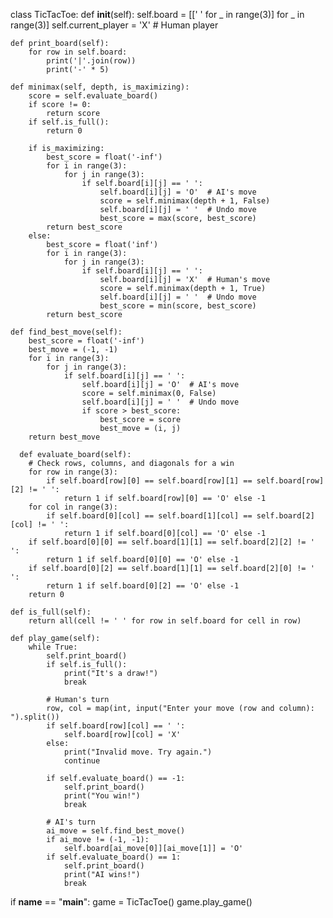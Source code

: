 class TicTacToe:
    def __init__(self):
        self.board = [[' ' for _ in range(3)] for _ in range(3)]
        self.current_player = 'X'  # Human player

    def print_board(self):
        for row in self.board:
            print('|'.join(row))
            print('-' * 5)

    def minimax(self, depth, is_maximizing):
        score = self.evaluate_board()
        if score != 0:
            return score
        if self.is_full():
            return 0

        if is_maximizing:
            best_score = float('-inf')
            for i in range(3):
                for j in range(3):
                    if self.board[i][j] == ' ':
                        self.board[i][j] = 'O'  # AI's move
                        score = self.minimax(depth + 1, False)
                        self.board[i][j] = ' '  # Undo move
                        best_score = max(score, best_score)
            return best_score
        else:
            best_score = float('inf')
            for i in range(3):
                for j in range(3):
                    if self.board[i][j] == ' ':
                        self.board[i][j] = 'X'  # Human's move
                        score = self.minimax(depth + 1, True)
                        self.board[i][j] = ' '  # Undo move
                        best_score = min(score, best_score)
            return best_score

    def find_best_move(self):
        best_score = float('-inf')
        best_move = (-1, -1)
        for i in range(3):
            for j in range(3):
                if self.board[i][j] == ' ':
                    self.board[i][j] = 'O'  # AI's move
                    score = self.minimax(0, False)
                    self.board[i][j] = ' '  # Undo move
                    if score > best_score:
                        best_score = score
                        best_move = (i, j)
        return best_move

      def evaluate_board(self):
        # Check rows, columns, and diagonals for a win
        for row in range(3):
            if self.board[row][0] == self.board[row][1] == self.board[row][2] != ' ':
                return 1 if self.board[row][0] == 'O' else -1
        for col in range(3):
            if self.board[0][col] == self.board[1][col] == self.board[2][col] != ' ':
                return 1 if self.board[0][col] == 'O' else -1
        if self.board[0][0] == self.board[1][1] == self.board[2][2] != ' ':
            return 1 if self.board[0][0] == 'O' else -1
        if self.board[0][2] == self.board[1][1] == self.board[2][0] != ' ':
            return 1 if self.board[0][2] == 'O' else -1
        return 0

    def is_full(self):
        return all(cell != ' ' for row in self.board for cell in row)

    def play_game(self):
        while True:
            self.print_board()
            if self.is_full():
                print("It's a draw!")
                break

            # Human's turn
            row, col = map(int, input("Enter your move (row and column): ").split())
            if self.board[row][col] == ' ':
                self.board[row][col] = 'X'
            else:
                print("Invalid move. Try again.")
                continue

            if self.evaluate_board() == -1:
                self.print_board()
                print("You win!")
                break

            # AI's turn
            ai_move = self.find_best_move()
            if ai_move != (-1, -1):
                self.board[ai_move[0]][ai_move[1]] = 'O'
            if self.evaluate_board() == 1:
                self.print_board()
                print("AI wins!")
                break

if __name__ == "__main__":
    game = TicTacToe()
    game.play_game()
